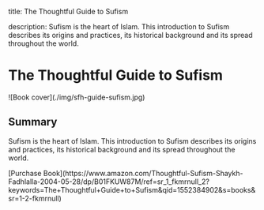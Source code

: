 title: The Thoughtful Guide to Sufism

description: Sufism is the heart of Islam. This introduction to Sufism describes its origins and practices, its historical background and its spread throughout the world.

# The Thoughtful Guide to Sufism

<div markdown="1" class="cover-image">
![Book cover](./img/sfh-guide-sufism.jpg)
</div>

## Summary

Sufism is the heart of Islam. This introduction to Sufism describes its origins and practices, its historical background and its spread throughout the world.

<div markdown="3" class="purchase-link">
[Purchase Book](https://www.amazon.com/Thoughtful-Sufism-Shaykh-Fadhlalla-2004-05-28/dp/B01FKUW87M/ref=sr_1_fkmrnull_2?keywords=The+Thoughtful+Guide+to+Sufism&qid=1552384902&s=books&sr=1-2-fkmrnull)
</div>
